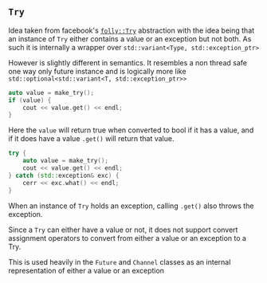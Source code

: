 `Try`
-----

Idea taken from facebook's
[`folly::Try`](https://github.com/facebook/folly/blob/master/folly/Try.h)
abstraction with the idea being that an instance of `Try` either contains a
value or an exception but not both.  As such it is internally a wrapper over
`std::variant<Type, std::exception_ptr>`

However is slightly different in semantics.  It resembles a non thread safe
one way only future instance and is logically more like
`std::optional<std::variant<T, std::exception_ptr>>`

```c++
auto value = make_try();
if (value) {
    cout << value.get() << endl;
}
```

Here the `value` will return true when converted to bool if it has a value,
and if it does have a value `.get()` will return that value.

```c++
try {
    auto value = make_try();
    cout << value.get() << endl;
} catch (std::exception& exc) {
    cerr << exc.what() << endl;
}
```

When an instance of `Try` holds an exception, calling `.get()` also throws the
exception.

Since a `Try` can either have a value or not, it does not support convert
assignment operators to convert from either a value or an exception to a Try.

This is used heavily in the `Future` and `Channel` classes as an internal
representation of either a value or an exception
